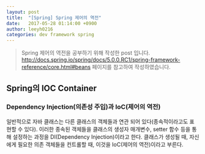 ```yaml
---
layout: post
title:  "[Spring] Spring 제어의 역전"
date:   2017-05-28 01:14:00 +0900
author: leeyh0216
categories: dev framework spring
---
```


> Spring 제어의 역전을 공부하기 위해 작성한 post 입니다.
> http://docs.spring.io/spring/docs/5.0.0.RC1/spring-framework-reference/core.html#beans 페이지를 참고하여 작성하였습니다.
## Spring의 IOC Container

### Dependency Injection(의존성 주입)과 IoC(제어의 역전)
일반적으로 자바 클래스는 다른 클래스의 객체들과 연관 되어 있다(종속적이라고도 표현할 수 있다). 이러한 종속된 객체들을 클래스의 생성자 매개변수, setter 함수 등을 통해 설정하는 과정을 DI(Dependency Injection)이라고 한다.
클래스가 생성될 때, 자신에게 필요한 의존 객체들을 컨트롤할 때, 이것을 IoC(제어의 역전)이라고 부른다.

